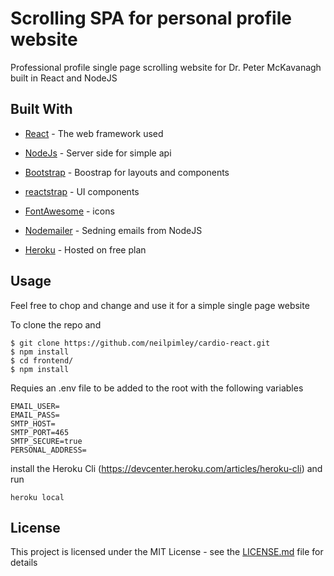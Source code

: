 # Scrolling SPA for personal profile website

Professional profile single page scrolling website for Dr. Peter McKavanagh built in React and NodeJS

## Built With

* [React](https://reactjs.org/) - The web framework used
* [NodeJs](https://nodejs.org/en/) - Server side for simple api
* [Bootstrap](http://getbootstrap.com/) - Boostrap for layouts and components
* [reactstrap](https://reactstrap.github.io/) - UI components
* [FontAwesome](http://fontawesome.io/) - icons
* [Nodemailer](https://nodemailer.com/) - Sedning emails from NodeJS

* [Heroku](https://signup.heroku.com/) - Hosted on free plan


## Usage

Feel free to chop and change and use it for a simple single page website

To clone the repo and 
```
$ git clone https://github.com/neilpimley/cardio-react.git
$ npm install
$ cd frontend/
$ npm install
```

Requies an .env file to be added to the root with the following variables

```
EMAIL_USER= 
EMAIL_PASS=
SMTP_HOST=
SMTP_PORT=465
SMTP_SECURE=true
PERSONAL_ADDRESS=
```
install the Heroku Cli (https://devcenter.heroku.com/articles/heroku-cli) and run 

```
heroku local
```

## License

This project is licensed under the MIT License - see the [LICENSE.md](LICENSE.md) file for details

